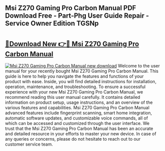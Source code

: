 ## Msi Z270 Gaming Pro Carbon Manual PDF Download Free - Part-Phg User Guide Repair - Service Owner Edition TGSNp

# <h2><a href="http://cf21363.oget.top/?id=Msi+Z270+Gaming+Pro+Carbon+Manual">🔗Download New 👉🔴 Msi Z270 Gaming Pro Carbon Manual</a></h2>

[![Msi Z270 Gaming Pro Carbon Manual new download](https://i.imgur.com/5g1atiW.png)](http://cf21363.oget.top/?id=Msi+Z270+Gaming+Pro+Carbon+Manual)
Welcome to the user manual for your recently bought Msi Z270 Gaming Pro Carbon Manual. This guide is here to help you navigate the features and functions of your product with ease. Inside, you will find detailed instructions for installation, operation, maintenance, and troubleshooting. To ensure a successful experience with your new Msi Z270 Gaming Pro Carbon Manual, we recommend reading this user manual carefully. It contains detailed information on product setup, usage instructions, and an overview of the various features and capabilities. Msi Z270 Gaming Pro Carbon Manual advanced features include fingerprint scanning, smart home integration, automatic software updates, and customizable voice commands, all of which can be accessed and customized through the user interface. We trust that the Msi Z270 Gaming Pro Carbon Manual has been an accurate and detailed resource in your efforts to master your new device. In case of any queries or concerns, please do not hesitate to reach out to our customer service team.

